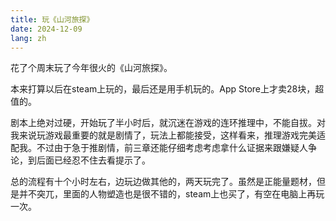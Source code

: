 ```yaml
---
title: 玩《山河旅探》
date: 2024-12-09
lang: zh
---
```



<!-- truncate -->



花了个周末玩了今年很火的《山河旅探》。

本来打算以后在steam上玩的，最后还是用手机玩的。App Store上才卖28块，超值的。

剧本上绝对过硬，开始玩了半小时后，就沉迷在游戏的连环推理中，不能自拔。对我来说玩游戏最重要的就是剧情了，玩法上都能接受，这样看来，推理游戏完美适配我。不过由于急于推剧情，前三章还能仔细考虑考虑拿什么证据来跟嫌疑人争论，到后面已经忍不住去看提示了。

总的流程有十个小时左右，边玩边做其他的，两天玩完了。虽然是正能量题材，但是并不突兀，里面的人物塑造也是很不错的，steam上也买了，有空在电脑上再玩一次。
